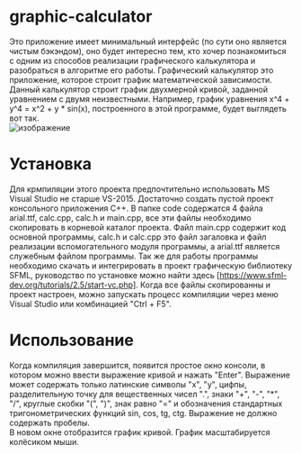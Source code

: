 # graphic-calculator
  
Это приложение имеет минимальный интерфейс (по сути оно является чистым бэкэндом), оно будет интересно тем, кто хочер познакомиться с одним из способов реализации графического калькулятора и разобраться в алгоритме его работы. Графический калькулятор это приложение, которое строит график математической зависимости. Данный калькулятор строит график двухмерной кривой, заданной уравнением с двумя неизвестными. Например, график уравнения x^4 + y^4 = x^2 + y * sin(x), построенного в этой программе, будет выглядеть вот так.   
![изображение](https://user-images.githubusercontent.com/71639489/179417935-db67870f-256e-4c4f-ac59-b7c47c3a3925.png)   

# Установка   

Для крмпиляции этого проекта предпочтительно использовать MS Visual Studio не старше VS-2015. Достаточно создать пустой проект консольного приложения C++. В папке code содержатся 4 файла arial.ttf, calc.cpp, calc.h и main.cpp, все эти файлы необходимо скопировать в корневой каталог проекта. Файл main.cpp содержит код основной программы, calc.h и calc.cpp это файл загаловка и файл реализации вспомогательного модуля программы, а arial.ttf является служебным файлом программы. Так же для работы программы необходимо скачать и интегрировать в проект графическую библиотеку SFML, руководство по установке можно найти здесь [https://www.sfml-dev.org/tutorials/2.5/start-vc.php]. Когда все файлы скопированны и проект настроен, можно запускать процесс компиляции через меню Visual Studio или комбинацией "Ctrl + F5".   

# Использование   

Когда компиляция завершится, появится простое окно консоли, в котором можно ввести выражение кривой и нажать "Enter". Выражение может содержать только латинские символы "x", "y", цифпы, разделительную точку для вещественных чисел ".", знаки "+", "-", "*", "/", круглые скобки "(", ")", знак равно "=" и обозначения стандартных тригонометрических функций sin, cos, tg, ctg. Выражение не должно содержать пробелы.   
В новом окне отобразится график кривой. График масштабируется колёсиком мыши.   
